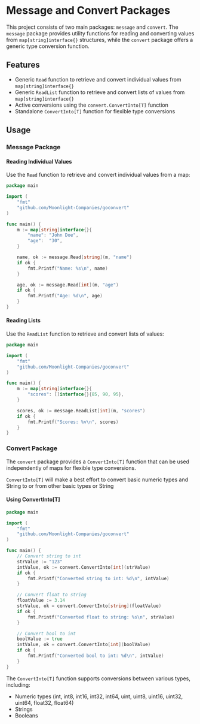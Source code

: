 # Message and Convert Packages

This project consists of two main packages: `message` and `convert`. The `message` package provides utility functions for reading and converting values from `map[string]interface{}` structures, while the `convert` package offers a generic type conversion function.

## Features

- Generic `Read` function to retrieve and convert individual values from `map[string]interface{}`
- Generic `ReadList` function to retrieve and convert lists of values from `map[string]interface{}`
- Active conversions using the `convert.ConvertInto[T]` function
- Standalone `ConvertInto[T]` function for flexible type conversions

## Usage

### Message Package

#### Reading Individual Values

Use the `Read` function to retrieve and convert individual values from a map:

```go
package main

import (
    "fmt"
    "github.com/Moonlight-Companies/goconvert"
)

func main() {
    m := map[string]interface{}{
        "name": "John Doe",
        "age":  "30",
    }

    name, ok := message.Read[string](m, "name")
    if ok {
        fmt.Printf("Name: %s\n", name)
    }

    age, ok := message.Read[int](m, "age")
    if ok {
        fmt.Printf("Age: %d\n", age)
    }
}
```

#### Reading Lists

Use the `ReadList` function to retrieve and convert lists of values:

```go
package main

import (
    "fmt"
    "github.com/Moonlight-Companies/goconvert"
)

func main() {
    m := map[string]interface{}{
        "scores": []interface{}{85, 90, 95},
    }

    scores, ok := message.ReadList[int](m, "scores")
    if ok {
        fmt.Printf("Scores: %v\n", scores)
    }
}
```

### Convert Package

The `convert` package provides a `ConvertInto[T]` function that can be used independently of maps for flexible type conversions.

`ConvertInto[T]` will make a best effort to convert basic numeric types and String to or from other basic types or String

#### Using ConvertInto[T]

```go
package main

import (
    "fmt"
    "github.com/Moonlight-Companies/goconvert"
)

func main() {
    // Convert string to int
    strValue := "123"
    intValue, ok := convert.ConvertInto[int](strValue)
    if ok {
        fmt.Printf("Converted string to int: %d\n", intValue)
    }

    // Convert float to string
    floatValue := 3.14
    strValue, ok = convert.ConvertInto[string](floatValue)
    if ok {
        fmt.Printf("Converted float to string: %s\n", strValue)
    }

    // Convert bool to int
    boolValue := true
    intValue, ok = convert.ConvertInto[int](boolValue)
    if ok {
        fmt.Printf("Converted bool to int: %d\n", intValue)
    }
}
```

The `ConvertInto[T]` function supports conversions between various types, including:
- Numeric types (int, int8, int16, int32, int64, uint, uint8, uint16, uint32, uint64, float32, float64)
- Strings
- Booleans

